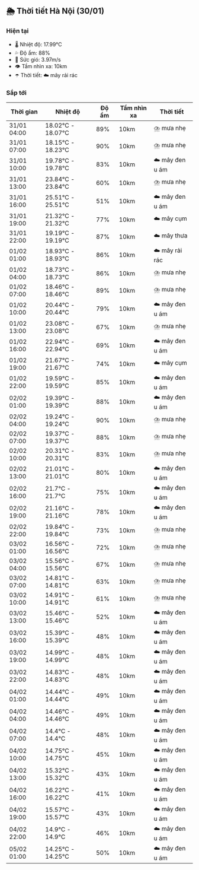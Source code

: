 ## 🌦️ Thời tiết Hà Nội (30/01)

### Hiện tại

- 🌡️ Nhiệt độ: 17.99℃
- 💦 Độ ẩm: 88%
- 💨 Sức gió: 3.97m/s
- 👁️ Tầm nhìn xa: 10km
- ☂️ Thời tiết: ☁️ mây rải rác

### Sắp tới

| Thời gian | Nhiệt độ | Độ ẩm | Tầm nhìn xa | Thời tiết |
| --- | --- | --- | --- | --- |
| 31/01 04:00 | 18.02℃ - 18.07℃ | 89% | 10km | ⛈️ mưa nhẹ |
| 31/01 07:00 | 18.15℃ - 18.23℃ | 90% | 10km | ⛈️ mưa nhẹ |
| 31/01 10:00 | 19.78℃ - 19.78℃ | 83% | 10km | ☁️ mây đen u ám |
| 31/01 13:00 | 23.84℃ - 23.84℃ | 60% | 10km | ⛈️ mưa nhẹ |
| 31/01 16:00 | 25.51℃ - 25.51℃ | 51% | 10km | ☁️ mây đen u ám |
| 31/01 19:00 | 21.32℃ - 21.32℃ | 77% | 10km | ☁️ mây cụm |
| 31/01 22:00 | 19.19℃ - 19.19℃ | 87% | 10km | ☁️ mây thưa |
| 01/02 01:00 | 18.93℃ - 18.93℃ | 86% | 10km | ☁️ mây rải rác |
| 01/02 04:00 | 18.73℃ - 18.73℃ | 86% | 10km | ⛈️ mưa nhẹ |
| 01/02 07:00 | 18.46℃ - 18.46℃ | 89% | 10km | ⛈️ mưa nhẹ |
| 01/02 10:00 | 20.44℃ - 20.44℃ | 79% | 10km | ☁️ mây đen u ám |
| 01/02 13:00 | 23.08℃ - 23.08℃ | 67% | 10km | ⛈️ mưa nhẹ |
| 01/02 16:00 | 22.94℃ - 22.94℃ | 69% | 10km | ☁️ mây đen u ám |
| 01/02 19:00 | 21.67℃ - 21.67℃ | 74% | 10km | ☁️ mây cụm |
| 01/02 22:00 | 19.59℃ - 19.59℃ | 85% | 10km | ☁️ mây đen u ám |
| 02/02 01:00 | 19.39℃ - 19.39℃ | 88% | 10km | ☁️ mây đen u ám |
| 02/02 04:00 | 19.24℃ - 19.24℃ | 90% | 10km | ⛈️ mưa nhẹ |
| 02/02 07:00 | 19.37℃ - 19.37℃ | 88% | 10km | ⛈️ mưa nhẹ |
| 02/02 10:00 | 20.31℃ - 20.31℃ | 83% | 10km | ⛈️ mưa nhẹ |
| 02/02 13:00 | 21.01℃ - 21.01℃ | 80% | 10km | ☁️ mây đen u ám |
| 02/02 16:00 | 21.7℃ - 21.7℃ | 75% | 10km | ☁️ mây đen u ám |
| 02/02 19:00 | 21.16℃ - 21.16℃ | 78% | 10km | ☁️ mây đen u ám |
| 02/02 22:00 | 19.84℃ - 19.84℃ | 73% | 10km | ⛈️ mưa nhẹ |
| 03/02 01:00 | 16.56℃ - 16.56℃ | 72% | 10km | ⛈️ mưa nhẹ |
| 03/02 04:00 | 15.56℃ - 15.56℃ | 67% | 10km | ⛈️ mưa nhẹ |
| 03/02 07:00 | 14.81℃ - 14.81℃ | 63% | 10km | ⛈️ mưa nhẹ |
| 03/02 10:00 | 14.91℃ - 14.91℃ | 61% | 10km | ⛈️ mưa nhẹ |
| 03/02 13:00 | 15.46℃ - 15.46℃ | 52% | 10km | ☁️ mây đen u ám |
| 03/02 16:00 | 15.39℃ - 15.39℃ | 48% | 10km | ☁️ mây đen u ám |
| 03/02 19:00 | 14.99℃ - 14.99℃ | 48% | 10km | ☁️ mây đen u ám |
| 03/02 22:00 | 14.83℃ - 14.83℃ | 48% | 10km | ☁️ mây đen u ám |
| 04/02 01:00 | 14.44℃ - 14.44℃ | 49% | 10km | ☁️ mây đen u ám |
| 04/02 04:00 | 14.46℃ - 14.46℃ | 49% | 10km | ☁️ mây đen u ám |
| 04/02 07:00 | 14.4℃ - 14.4℃ | 48% | 10km | ☁️ mây đen u ám |
| 04/02 10:00 | 14.75℃ - 14.75℃ | 45% | 10km | ☁️ mây đen u ám |
| 04/02 13:00 | 15.32℃ - 15.32℃ | 43% | 10km | ☁️ mây đen u ám |
| 04/02 16:00 | 16.22℃ - 16.22℃ | 41% | 10km | ☁️ mây đen u ám |
| 04/02 19:00 | 15.57℃ - 15.57℃ | 43% | 10km | ☁️ mây đen u ám |
| 04/02 22:00 | 14.9℃ - 14.9℃ | 46% | 10km | ☁️ mây đen u ám |
| 05/02 01:00 | 14.25℃ - 14.25℃ | 50% | 10km | ☁️ mây đen u ám |
